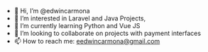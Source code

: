 - 👋 Hi, I’m @edwincarmona
- 👀 I’m interested in Laravel and Java Projects,
- 🌱 I’m currently learning Python and Vue JS
- 💞️ I’m looking to collaborate on projects with payment interfaces
- 📫 How to reach me: eedwincarmona@gmail.com

<!---
edwincarmona/edwincarmona is a ✨ special ✨ repository because its `README.md` (this file) appears on your GitHub profile.
You can click the Preview link to take a look at your changes.
--->
